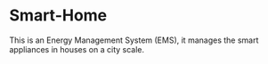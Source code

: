 # Smart-Home
This is an Energy Management System (EMS), it manages the smart appliances in houses on a city scale.

